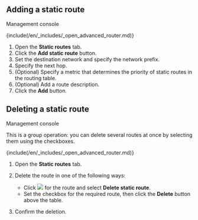 ## Adding a static route

<tabs>
<tablist>
<tab>Management console</tab>
</tablist>
<tabpanel>

{include(/en/_includes/_open_advanced_router.md)}

1. Open the **Static routes** tab.
1. Click the **Add static route** button.
1. Set the destination network and specify the network prefix.
1. Specify the next hop.
1. (Optional) Specify a metric that determines the priority of static routes in the routing table.
1. (Optional) Add a route description.
1. Click the **Add** button.

</tabpanel>
</tabs>

## Deleting a static route

<tabs>
<tablist>
<tab>Management console</tab>
</tablist>
<tabpanel>

This is a group operation: you can delete several routes at once by selecting them using the checkboxes.

{include(/en/_includes/_open_advanced_router.md)}

1. Open the **Static routes** tab.
1. Delete the route in one of the following ways:

    - Click ![ ](/en/assets/more-icon.svg "inline") for the route and select **Delete static route**.
    - Set the checkbox for the required route, then click the **Delete** button above the table.
1. Confirm the deletion.

</tabpanel>
</tabs>
